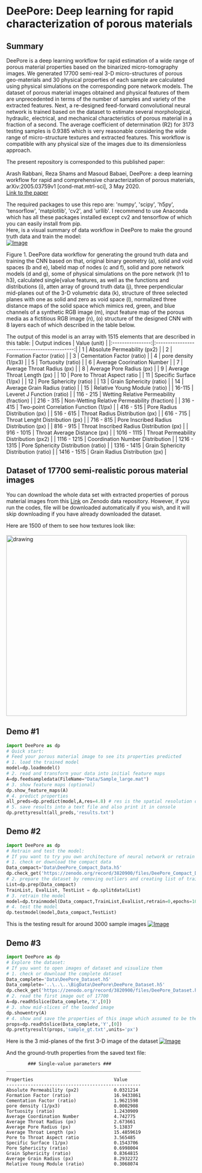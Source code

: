 # DeePore: Deep learning for rapid characterization of porous materials
## Summary
DeePore is a deep learning workflow for rapid estimation of a wide range of porous material properties based on the binarized micro-tomography images. We generated 17700 semi-real 3-D micro-structures of porous geo-materials and 30 physical properties of each sample are calculated using physical simulations on the corresponding pore network models. The dataset of porous material images obtained and physical features of them are unprecedented in terms of the number of samples and variety of the extracted features. Next, a re-designed feed-forward convolutional neural network is trained based on the dataset to estimate several morphological, hydraulic, electrical, and mechanical characteristics of porous material in a fraction of a second. The average coefficient of determination (R2) for 3173 testing samples is 0.9385 which is very reasonable considering the wide range of micro-structure textures and extracted features. This workflow is compatible with any physical size of the images due to its dimensionless approach. 

The present repository is corresponded to this published paper: 

Arash Rabbani, Reza Shams and Masoud Babaei, DeePore: a deep learning workflow for rapid and comprehensive characterization of porous materials, arXiv:2005.03759v1 [cond-mat.mtrl-sci], 3 May 2020.
<br/>[Link to the paper](https://arxiv.org/abs/2005.03759)

The required packages to use this repo are: 'numpy', 'scipy', 'h5py', 'tensorflow', 'matplotlib', 'cv2', and 'urllib'. I recommend to use Anaconda which has all these packages installed except cv2 and tensorflow of which you can easily install from pip.
<br/> Here, is a visual summary of data workflow in DeePore to make the ground truth data and train the model: 
<br/>[![Image](images/Summary.jpg)]()

Figure 1. DeePore data workflow for generating the ground truth data and training the CNN based on that, original binary
geometry (a), solid and void spaces (b and e), labeld map of nodes (c and f), solid and pore network models (d and g), some of
physical simulations on the pore network (h1 to h3), calculated single{value features, as well as the functions and distributions
(i), 
atten array of ground truth data (j), three perpendicular mid-planes out of the 3-D volumetric data (k), structure of three
selected planes with one as solid and zero as void space (l), normalized three distance maps of the solid space which mimics
red, green, and blue channels of a synthetic RGB image (m), input feature map of the porous media as a fictitious RGB image
(n), (o) structure of the designed CNN with 8 layers each of which described in the table below.


The output of this model is an array with 1515 elements that are described in this table:
|  Output indices  |                 Value (unit)                 |
|:----------------:|:--------------------------------------------:|
|         1        |         Absolute Permeability (px2)          |
|         2        |           Formation Factor (ratio)           |
|         3        |          Cementation Factor (ratio)          |
|         4        |             pore density (1/px3)             |
|         5        |              Tortuosity (ratio)              |
|         6        |          Average Coorination Number          |
|         7        |          Average Throat Radius (px)          |
|         8        |           Average Pore Radius (px)           |
|         9        |          Average Throat Length (px)          |
|        10        |         Pore to Throat Aspect ratio          |
|        11        |            Specific Surface (1/px)           |
|        12        |            Pore Sphericity (ratio)           |
|        13        |           Grain Sphericity (ratio)           |
|        14        |         Average Grain Radius (ratio)         |
|        15        |         Relative Young Module (ratio)        |
|      16-115      |          Leveret J Function (ratio)          |
|     116 - 215    |   Wetting Relative Permeability (fraction)   |
|     216 - 315    | Non-Wetting Relative Permeability (fraction) |
|     316 - 415    |     Two-point Correlation Function (1/px)    |
|     416 - 515    |         Pore Radius Distribution (px)        |
|     516 - 615    |        Throat Radius Distribution (px)       |
|     616 - 715    |        Throat Lenght Distribution (px)       |
|     716 - 815    |    Pore Inscribed Radius Distribution (px)   |
|     816 - 915    |   Throat Inscribed Radius Distribution (px)  |
|    916 - 1015    |         Throat Average Distance (px)         |
|    1016 - 1115   |    Throat Permeability Distribution (px2)    |
|    1116 - 1215   |       Coordination Number Distribution       |
|    1216 - 1315   |     Pore Sphericity Distribution (ratio)     |
|    1316 - 1415   |     Grain Sphericity Distribution (ratio)    |
|    1416 - 1515   |        Grain Radius Distribution (px)        |

## Dataset of 17700 semi-realistic porous material images
You can download the whole data set with extracted properties of porous material images from this [Link](https://zenodo.org/record/3820900#.Xrnpr2hKjDc) on Zenodo data repository.
However, if you run the codes, file will be downloaded automatically if you wish, and it will skip downloading if you have already downloaded the dataset.

Here are 1500 of them to see how textures look like:
<br />
<br />
<a href="https://www.youtube.com/watch?v=bViDVbmjvK4"><img src="images/vid1.jpg" alt="drawing" width="480"/>
</a>
## Demo #1

```python
import DeePore as dp
# Quick start: 
# Feed your porous material image to see its properties predicted 
# 1. load the trained model
model=dp.loadmodel()
# 2. read and transform your data into initial feature maps
A=dp.feedsampledata(FileName="Data/Sample_large.mat")
# 3. show feature maps (optional)
dp.show_feature_maps(A)
# 4. predict properties
all_preds=dp.predict(model,A,res=4.8) # res is the spatial resolution of image in micron/pixel
# 5. save results into a text file and also print it in console
dp.prettyresult(all_preds,'results.txt')
```
## Demo #2

```python
import DeePore as dp
# Retrain and test the model: 
# If you want to try you own architecture of neural network or retrain the present one
# 1. check or download the compact data
Data_compact='Data\DeePore_Compact_Data.h5'
dp.check_get('https://zenodo.org/record/3820900/files/DeePore_Compact_Data.h5?download=1',Data_compact) 
# 2. prepare the dataset by removing outliers and creating list of training, evaluation and test samples
List=dp.prep(Data_compact)
TrainList, EvalList, TestList = dp.splitdata(List)
# 3. retrain the model
model=dp.trainmodel(Data_compact,TrainList,EvalList,retrain=0,epochs=100,batch_size=100)  
# 4. test the model
dp.testmodel(model,Data_compact,TestList)
```

This is the testing result for around 3000 sample images
[![Image](images/Single-value_Features.png)]()

## Demo #3

```python
import DeePore as dp
# Explore the dataset: 
# If you want to open images of dataset and visualize them
# 1. check or download the complete dataset 
Data_complete='Data\DeePore_Dataset.h5'
Data_complete='..\..\..\BigData\DeePore\DeePore_Dataset.h5'
dp.check_get('https://zenodo.org/record/3820900/files/DeePore_Dataset.h5?download=1',Data_complete)
# 2. read the first image out of 17700
A=dp.readh5slice(Data_complete,'X',[0]) 
# 3. show mid-slices of the loaded image
dp.showentry(A)
# 4. show and save the properties of this image which assumed to be the ground truth as text file
props=dp.readh5slice(Data_complete,'Y',[0])
dp.prettyresult(props,'sample_gt.txt',units='px')
```
Here is the 3 mid-planes of the first 3-D image of the dataset
[![Image]('images/First_entry.png')]()

And the ground-truth properties from the saved text file:
```
        ### Single-value parameters ###
__________________________________________________

Properties                              Value
--------------------------------------------------
Absolute Permeability (px2)             0.0321214
Formation Factor (ratio)                16.9433861
Cementation Factor (ratio)              1.9621598
pore density (1/px3)                    0.0002908
Tortuosity (ratio)                      1.2430909
Average Coordination Number             4.742775
Average Throat Radius (px)              2.673661
Average Pore Radius (px)                5.13837
Average Throat Length (px)              15.4859619
Pore to Throat Aspect ratio             3.565485
Specific Surface (1/px)                 0.1543706
Pore Sphericity (ratio)                 0.6998004
Grain Sphericity (ratio)                0.8364815
Average Grain Radius (px)               8.2932272
Relative Young Module (ratio)           0.3068074
```

